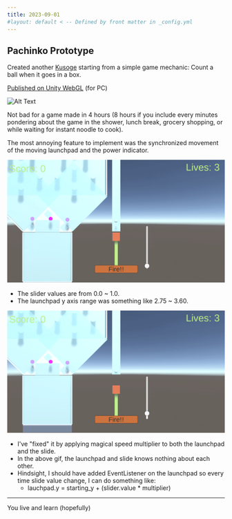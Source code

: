 ```yaml
---
title: 2023-09-01
#layout: default < -- Defined by front matter in _config.yml
---
```


## Pachinko Prototype

Created another [Kusoge](https://en.wikipedia.org/wiki/Kusoge) starting from a simple game mechanic: Count a ball when it goes in a box.

[Published on Unity WebGL](https://play.unity.com/mg/other/webgl_build-198) (for PC)
 
![Alt Text](\asset\recording\2023_09\basic_gameplay.gif)

Not bad for a game made in 4 hours (8 hours if you include every minutes pondering about the game in the shower, lunch break, grocery shopping, or while waiting for instant noodle to cook).

The most annoying feature to implement was the synchronized movement of the moving launchpad and the power indicator.
 
![Alt Text](\asset\recording\2023_09\sync_issue_before.gif)

- The slider values are from 0.0 ~ 1.0.
- The launchpad y axis range was something like 2.75 ~ 3.60.

![Alt Text](\asset\recording\2023_09\sync_issue_after.gif)

- I've "fixed" it by applying magical speed multiplier to both the launchpad and the slide.
- In the above gif, the launchpad and slide knows nothing about each other.
- Hindsight, I should have added EventListener on the launchpad so every time slide value change, I can do something like:
	- lauchpad.y = starting_y + (slider.value * multiplier)

--------
You live and learn (hopefully)